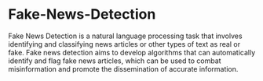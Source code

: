 # Fake-News-Detection
Fake News Detection is a natural language processing task that involves identifying and classifying news articles or other types of text as real or fake.
Fake news detection aims to develop algorithms that can automatically identify and flag fake news articles, which can be used to combat misinformation and 
promote the dissemination of accurate information.
